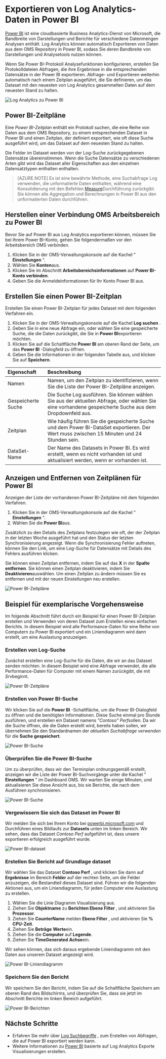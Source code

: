<properties
   pageTitle="Exportieren von Log Analytics-Daten in Power BI | Microsoft Azure"
   description="Power BI ist eine cloudbasierte Business Analytics-Dienst von Microsoft, die Bandbreite von Darstellungen und Berichte für verschiedene Datenmengen Analysen enthält.  Log Analytics können kontinuierlich Exportieren von Daten aus dem OMS Repository in Power BI, sodass Sie deren Bandbreite von Darstellungen und Analysetools nutzen können.  Dieser Artikel beschreibt, wie Abfragen in Log Analytics konfiguriert werden, die automatisch in regelmäßigen Abständen in Power BI zu exportieren."
   services="log-analytics"
   documentationCenter=""
   authors="bwren"
   manager="jwhit"
   editor="tysonn" />
<tags
   ms.service="log-analytics"
   ms.devlang="na"
   ms.topic="article"
   ms.tgt_pltfrm="na"
   ms.workload="infrastructure-services"
   ms.date="10/18/2016"
   ms.author="bwren" />

# <a name="export-log-analytics-data-to-power-bi"></a>Exportieren von Log Analytics-Daten in Power BI

[Power BI](https://powerbi.microsoft.com/documentation/powerbi-service-get-started/) ist eine cloudbasierte Business Analytics-Dienst von Microsoft, die Bandbreite von Darstellungen und Berichte für verschiedene Datenmengen Analysen enthält.  Log Analytics können automatisch Exportieren von Daten aus dem OMS Repository in Power BI, sodass Sie deren Bandbreite von Darstellungen und Analysetools nutzen können.

Wenn Sie Power BI-Protokoll Analysefunktionen konfigurieren, erstellen Sie Protokolldateien Abfragen, die ihre Ergebnisse in die entsprechenden Datensätze in der Power BI exportieren.  Abfrage- und Exportieren weiterhin automatisch nach einem Zeitplan ausgeführt, die Sie definieren, um das Dataset mit den neuesten von Log Analytics gesammelten Daten auf dem neuesten Stand zu halten.

![Log Analytics zu Power BI](media/log-analytics-powerbi/overview.png)

## <a name="power-bi-schedules"></a>Power BI-Zeitpläne

Eine *Power BI-Zeitplan* enthält ein Protokoll suchen, die eine Reihe von Daten aus dem OMS Repository, zu einem entsprechenden Dataset in Power BI und einen Zeitplan, der definiert exportiert, wie oft diese Suche ausgeführt wird, um das Dataset auf dem neuesten Stand zu halten.

Die Felder im Dataset werden von der Log-Suche zurückgegebenen Datensätze übereinstimmen.  Wenn die Suche Datensätze zu verschiedenen Arten gibt wird das Dataset aller Eigenschaften aus den einzelnen Datensatztypen enthalten enthalten.  

> [AZURE.NOTE] Es ist eine bewährte Methode, eine Suchabfrage Log verwenden, die unformatierte Daten enthalten, während eine Konsolidierung mit den Befehlen [Measure](log-analytics-search-reference.md#measure)Durchführung zurückgibt.  Sie können alle Aggregation und Berechnungen in Power BI aus den unformatierten Daten durchführen.

## <a name="connecting-oms-workspace-to-power-bi"></a>Herstellen einer Verbindung OMS Arbeitsbereich zu Power BI

Bevor Sie auf Power BI aus Log Analytics exportieren können, müssen Sie bei Ihrem Power BI-Konto, gehen Sie folgendermaßen vor den Arbeitsbereich OMS verbinden.  

1. Klicken Sie in der OMS-Verwaltungskonsole auf die Kachel " **Einstellungen** ".
2. Wählen Sie **Konten**aus.
3. Klicken Sie im Abschnitt **Arbeitsbereichsinformationen** auf **Power BI-Konto verbinden**.
4. Geben Sie die Anmeldeinformationen für Ihr Konto Power BI aus.

## <a name="create-a-power-bi-schedule"></a>Erstellen Sie einen Power BI-Zeitplan

Erstellen Sie einen Power BI-Zeitplan für jedes Dataset mit dem folgenden Verfahren ein.

1. Klicken Sie in der OMS-Verwaltungskonsole auf die Kachel **Log suchen** .
2. Geben Sie in eine neue Abfrage ein, oder wählen Sie eine gespeicherte Suche, die die Daten zurückgibt, die Sie in **Power BI**exportieren möchten.  
3. Klicken Sie auf die Schaltfläche **Power BI** am oberen Rand der Seite, um das **Power BI** -Dialogfeld zu öffnen.
4. Geben Sie die Informationen in der folgenden Tabelle aus, und klicken Sie auf **Speichern**.

| Eigenschaft | Beschreibung |
|:--|:--|
| Namen | Namen, um den Zeitplan zu identifizieren, wenn Sie die Liste der Power BI-Zeitpläne anzeigen. |
| Gespeicherte Suche | Die Suche Log ausführen.  Sie können wählen Sie aus der aktuellen Abfrage, oder wählen Sie eine vorhandene gespeicherte Suche aus dem Dropdownfeld aus. |
| Zeitplan | Wie häufig führen Sie die gespeicherte Suche und dem Power BI-DataSet exportieren.  Der Wert muss zwischen 15 Minuten und 24 Stunden sein. |
| DataSet-Name | Der Name des Datasets in Power BI.  Es wird erstellt, wenn es nicht vorhanden ist und aktualisiert werden, wenn er vorhanden ist. |

## <a name="viewing-and-removing-power-bi-schedules"></a>Anzeigen und Entfernen von Zeitplänen für Power BI

Anzeigen der Liste der vorhandenen Power BI-Zeitpläne mit dem folgenden Verfahren.

1. Klicken Sie in der OMS-Verwaltungskonsole auf die Kachel " **Einstellungen** ".
2. Wählen Sie die **Power BI**aus.

Zusätzlich zu den Details des Zeitplans festzulegen wie oft, der der Zeitplan in der letzten Woche ausgeführt hat und den Status der letzten Synchronisierung angezeigt.  Wenn die Synchronisierung Fehler auftreten, können Sie den Link, um eine Log-Suche für Datensätze mit Details des Fehlers ausführen klicken.

Sie können einen Zeitplan entfernen, indem Sie auf das **X** in der **Spalte entfernen**.  Sie können einen Zeitplan deaktivieren, indem Sie **Deaktivieren**auswählen.  Um einen Zeitplan zu ändern müssen Sie es entfernen und mit der neuen Einstellungen neu erstellen.

![Power BI-Zeitpläne](media/log-analytics-powerbi/schedules.png)

## <a name="sample-walkthrough"></a>Beispiel für exemplarische Vorgehensweise
Im folgende Abschnitt führt durch ein Beispiel für einen Power BI-Zeitplan erstellen und Verwenden von deren Dataset zum Erstellen eines einfachen Berichts.  In diesem Beispiel wird alle Performance-Daten für eine Reihe von Computern zu Power BI exportiert und ein Liniendiagramm wird dann erstellt, um eine Auslastung anzuzeigen.

### <a name="create-log-search"></a>Erstellen von Log-Suche
Zunächst erstellen eine Log-Suche für die Daten, die wir an das Dataset senden möchten.  In diesem Beispiel wird eine Abfrage verwendet, die alle Performance-Daten für Computer mit einem Namen zurückgibt, die mit *Srv*beginnt.  

![Power BI-Zeitpläne](media/log-analytics-powerbi/walkthrough-query.png)

### <a name="create-power-bi-search"></a>Erstellen von Power BI-Suche
Wir klicken Sie auf die **Power BI** -Schaltfläche, um die Power BI-Dialogfeld zu öffnen und die benötigten Informationen.  Diese Suche einmal pro Stunde ausführen, und erstellen ein Dataset namens *"Contoso" Perf*sollen.  Da wir die Suche öffnen, die die Daten erstellt wird, bereits haben sollen, wir übernehmen Sie den Standardnamen der *aktuellen Suchabfrage verwenden* für die **Suche gespeichert**.

![Power BI-Suche](media/log-analytics-powerbi/walkthrough-schedule.png)

### <a name="verify-power-bi-search"></a>Überprüfen Sie die Power BI-Suche
Um zu überprüfen, dass wir den Terminplan ordnungsgemäß erstellt, anzeigen wir die Liste der Power BI-Suchvorgänge unter die Kachel " **Einstellungen** " im Dashboard OMS.  Wir warten Sie einige Minuten, und aktualisieren Sie diese Ansicht aus, bis sie Berichte, die nach dem Ausführen synchronisieren.

![Power BI-Suche](media/log-analytics-powerbi/walkthrough-schedules.png)

### <a name="verify-the-dataset-in-power-bi"></a>Vergewissern Sie sich das Dataset im Power BI
Wir melden Sie sich bei Ihrem Konto bei [powerbi.microsoft.com](http://powerbi.microsoft.com/) und Durchführen eines Bildlaufs zur **Datasets** unten im linken Bereich.  Wir sehen, dass das Dataset *Contoso Perf* aufgeführt ist, dass unsere exportieren erfolgreich ausgeführt wurde.

![Power BI-dataset](media/log-analytics-powerbi/walkthrough-datasets.png)

### <a name="create-report-based-on-dataset"></a>Erstellen Sie Bericht auf Grundlage dataset
Wir wählen Sie das Dataset **Contoso Perf** , und klicken Sie dann auf **Ergebnisse** im Bereich **Felder** auf der rechten Seite, um die Felder anzuzeigen, die Bestandteil dieses Dataset sind.  Führen wir die folgenden Aktionen aus, um ein Liniendiagramm, für jeden Computer eine Auslastung zu erstellen.

1. Wählen Sie die Linie Diagramm Visualisierung aus.
2. Ziehen Sie **Objektname** zu **Berichten Ebene Filter** , und aktivieren Sie **Prozessor**.
3. Ziehen Sie **CounterName** melden **Ebene Filter** , und aktivieren Sie **% CPU-Zeit**.
4. Ziehen Sie **Beträge** **Werte**ein.
5. Ziehen Sie die **Computer** auf **Legende**.
6. Ziehen Sie **TimeGenerated** **Achse**ein.

Wir sehen können, das sich daraus ergebende Liniendiagramm mit den Daten aus unserem Dataset angezeigt wird.

![Power BI-Liniendiagramm](media/log-analytics-powerbi/walkthrough-linegraph.png)

### <a name="save-the-report"></a>Speichern Sie den Bericht
Wir speichern Sie den Bericht, indem Sie auf die Schaltfläche Speichern am oberen Rand des Bildschirms, und überprüfen Sie, dass sie jetzt im Abschnitt Berichte im linken Bereich aufgeführt.

![Power BI-Berichten](media/log-analytics-powerbi/walkthrough-report.png)

## <a name="next-steps"></a>Nächste Schritte

- Erfahren Sie mehr über [Log Suchbegriffe](log-analytics-log-searches.md) , zum Erstellen von Abfragen, die auf Power BI exportiert werden kann.
- Weitere Informationen zu [Power BI](http://powerbi.microsoft.com) basierte auf Log Analytics Exporte Visualisierungen erstellen.
